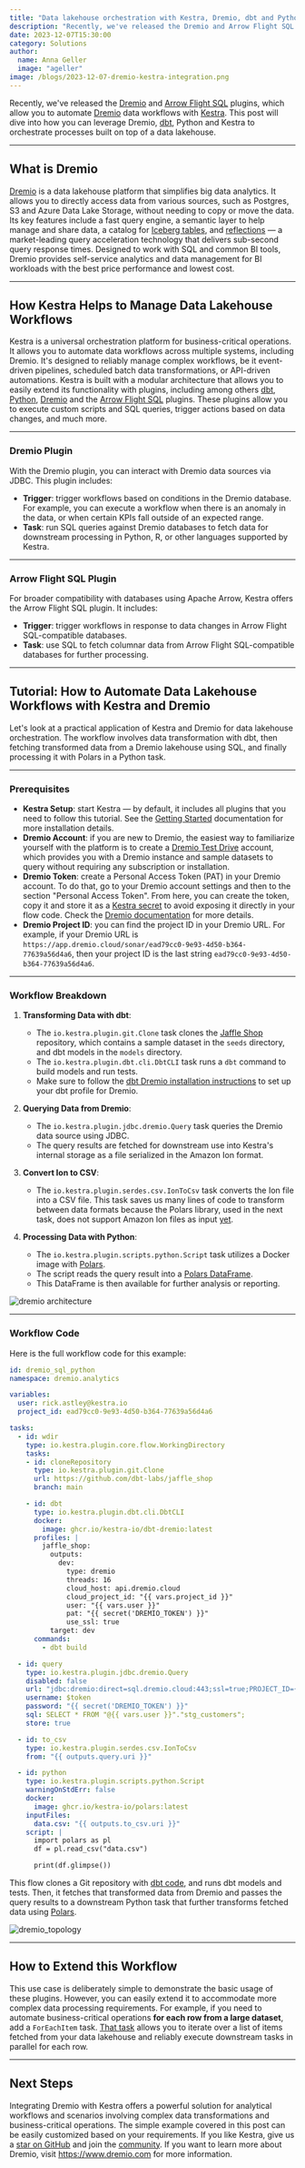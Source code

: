 ```yaml
---
title: "Data lakehouse orchestration with Kestra, Dremio, dbt and Python"
description: "Recently, we've released the Dremio and Arrow Flight SQL plugins for Kestra, which allow you to seamlessly integrate Dremio with Kestra workflows. This blog post will dive into how you can leverage Dremio, dbt, Python, and Kestra to orchestrate workflows built on top of a data lakehouse."
date: 2023-12-07T15:30:00
category: Solutions
author:
  name: Anna Geller
  image: "ageller"
image: /blogs/2023-12-07-dremio-kestra-integration.png
---
```




Recently, we've released the [Dremio](https://kestra.io/plugins/plugin-jdbc-dremio/) and [Arrow Flight SQL](https://kestra.io/plugins/plugin-jdbc-arrow-flight/) plugins, which allow you to automate [Dremio](https://www.dremio.com/) data workflows with [Kestra](https://github.com/kestra-io/kestra). This post will dive into how you can leverage Dremio, [dbt](https://github.com/dbt-labs/dbt-core), Python and Kestra to orchestrate processes built on top of a data lakehouse.

---

## What is Dremio

[Dremio](https://github.com/kestra-io/kestra) is a data lakehouse platform that simplifies big data analytics. It allows you to directly access data from various sources, such as Postgres, S3 and Azure Data Lake Storage, without needing to copy or move the data. Its key features include a fast query engine, a semantic layer to help manage and share data, a catalog for [Iceberg tables](https://kestra.io/blogs/2023-08-05-iceberg-for-aws-users), and [reflections](https://www.dremio.com/resources/tutorials/getting-started-with-reflections/) — a market-leading query acceleration technology that delivers sub-second query response times. Designed to work with SQL and common BI tools, Dremio provides self-service analytics and data management for BI workloads with the best price performance and lowest cost.


---

## How Kestra Helps to Manage Data Lakehouse Workflows

Kestra is a universal orchestration platform for business-critical operations. It allows you to automate data workflows across multiple systems, including Dremio. It's designed to reliably manage complex workflows, be it event-driven pipelines, scheduled batch data transformations, or API-driven automations. Kestra is built with a modular architecture that allows you to easily extend its functionality with plugins, including among others [dbt](https://kestra.io/plugins/plugin-dbt/tasks/cli/io.kestra.plugin.dbt.cli.dbtcli), [Python](https://kestra.io/plugins/plugin-script-python), [Dremio](https://kestra.io/plugins/plugin-jdbc-dremio) and the [Arrow Flight SQL](https://kestra.io/plugins/plugin-jdbc-arrow-flight) plugins. These plugins allow you to execute custom scripts and SQL queries, trigger actions based on data changes, and much more.

---

### Dremio Plugin

With the Dremio plugin, you can interact with Dremio data sources via JDBC. This plugin includes:

- **Trigger**: trigger workflows based on conditions in the Dremio database. For example, you can execute a workflow when there is an anomaly in the data, or when certain KPIs fall outside of an expected range.
- **Task**: run SQL queries against Dremio databases to fetch data for downstream processing in Python, R, or other languages supported by Kestra.

---

### Arrow Flight SQL Plugin

For broader compatibility with databases using Apache Arrow, Kestra offers the Arrow Flight SQL plugin. It includes:

- **Trigger**: trigger workflows in response to data changes in Arrow Flight SQL-compatible databases.
- **Task**: use SQL to fetch columnar data from Arrow Flight SQL-compatible databases for further processing.

---

## Tutorial: How to Automate Data Lakehouse Workflows with Kestra and Dremio

Let's look at a practical application of Kestra and Dremio for data lakehouse orchestration. The workflow involves data transformation with dbt, then fetching transformed data from a Dremio lakehouse using SQL, and finally processing it with Polars in a Python task.

---

### Prerequisites

- **Kestra Setup**: start Kestra — by default, it includes all plugins that you need to follow this tutorial. See the [Getting Started](https://kestra.io/docs/developer-guide/plugins) documentation for more installation details.
- **Dremio Account**: if you are new to Dremio, the easiest way to familiarize yourself with the platform is to create a [Dremio Test Drive](https://docs.dremio.com/cloud/test-drive/) account, which provides you with a Dremio instance and sample datasets to query without requiring any subscription or installation.
- **Dremio Token**: create a Personal Access Token (PAT) in your Dremio account. To do that, go to your Dremio account settings and then to the section "Personal Access Token". From here, you can create the token, copy it and store it as a [Kestra secret](https://kestra.io/docs/developer-guide/secrets) to avoid exposing it directly in your flow code. Check the [Dremio documentation](https://docs.dremio.com/cloud/security/authentication/personal-access-token#creating-a-pat) for more details.
- **Dremio Project ID**: you can find the project ID in your Dremio URL. For example, if your Dremio URL is `https://app.dremio.cloud/sonar/ead79cc0-9e93-4d50-b364-77639a56d4a6`, then your project ID is the last string `ead79cc0-9e93-4d50-b364-77639a56d4a6`.

---

### Workflow Breakdown

1. **Transforming Data with dbt**:
   - The `io.kestra.plugin.git.Clone` task clones the [Jaffle Shop](https://github.com/dbt-labs/jaffle_shop) repository, which contains a sample dataset in the `seeds` directory, and dbt models in the `models` directory.
   - The `io.kestra.plugin.dbt.cli.DbtCLI` task runs a `dbt` command to build models and run tests.
   - Make sure to follow the [dbt Dremio installation instructions](https://docs.getdbt.com/docs/core/connect-data-platform/dremio-setup) to set up your dbt profile for Dremio.

2. **Querying Data from Dremio**:
   - The `io.kestra.plugin.jdbc.dremio.Query` task queries the Dremio data source using JDBC.
   - The query results are fetched for downstream use into Kestra's internal storage as a file serialized in the Amazon Ion format.

3. **Convert Ion to CSV**:
   - The `io.kestra.plugin.serdes.csv.IonToCsv` task converts the Ion file into a CSV file. This task saves us many lines of code to transform between data formats because the Polars library, used in the next task, does not support Amazon Ion files as input [yet](https://github.com/pola-rs/polars/issues/12069).

4. **Processing Data with Python**:
   - The `io.kestra.plugin.scripts.python.Script` task utilizes a Docker image with [Polars](https://www.pola.rs/).
   - The script reads the query result into a [Polars DataFrame](https://kestra.io/blogs/2023-08-11-dataframes).
   - This DataFrame is then available for further analysis or reporting.



![dremio architecture](/blogs/2023-12-07-dremio-kestra-integration/dremio-architecture.png)

---

### Workflow Code

Here is the full workflow code for this example:

```yaml
id: dremio_sql_python
namespace: dremio.analytics

variables:
  user: rick.astley@kestra.io
  project_id: ead79cc0-9e93-4d50-b364-77639a56d4a6

tasks:
  - id: wdir
    type: io.kestra.plugin.core.flow.WorkingDirectory
    tasks:
    - id: cloneRepository
      type: io.kestra.plugin.git.Clone
      url: https://github.com/dbt-labs/jaffle_shop
      branch: main

    - id: dbt
      type: io.kestra.plugin.dbt.cli.DbtCLI
      docker:
        image: ghcr.io/kestra-io/dbt-dremio:latest
      profiles: |
        jaffle_shop:
          outputs:
            dev:
              type: dremio
              threads: 16
              cloud_host: api.dremio.cloud
              cloud_project_id: "{{ vars.project_id }}"
              user: "{{ vars.user }}"
              pat: "{{ secret('DREMIO_TOKEN') }}"
              use_ssl: true
          target: dev
      commands:
        - dbt build

  - id: query
    type: io.kestra.plugin.jdbc.dremio.Query
    disabled: false
    url: "jdbc:dremio:direct=sql.dremio.cloud:443;ssl=true;PROJECT_ID={{vars.project_id}};"
    username: $token
    password: "{{ secret('DREMIO_TOKEN') }}"
    sql: SELECT * FROM "@{{ vars.user }}"."stg_customers";
    store: true

  - id: to_csv
    type: io.kestra.plugin.serdes.csv.IonToCsv
    from: "{{ outputs.query.uri }}"

  - id: python
    type: io.kestra.plugin.scripts.python.Script
    warningOnStdErr: false
    docker:
      image: ghcr.io/kestra-io/polars:latest
    inputFiles:
      data.csv: "{{ outputs.to_csv.uri }}"
    script: |
      import polars as pl
      df = pl.read_csv("data.csv")

      print(df.glimpse())
```

This flow clones a Git repository with [dbt code](https://github.com/dbt-labs/jaffle_shop), and runs dbt models and tests. Then, it fetches that transformed data from Dremio and passes the query results to a downstream Python task that further transforms fetched data using [Polars](https://www.pola.rs).



![dremio_topology](/blogs/2023-12-07-dremio-kestra-integration/dremio_topology.png)


---

## How to Extend this Workflow

This use case is deliberately simple to demonstrate the basic usage of these plugins. However, you can easily extend it to accommodate more complex data processing requirements. For example, if you need to automate business-critical operations **for each row from a large dataset**, add a `ForEachItem` task. [That task](https://kestra.io/docs/developer-guide/tasks#foreachitem) allows you to iterate over a list of items fetched from your data lakehouse and reliably execute downstream tasks in parallel for each row.

---

## Next Steps

Integrating Dremio with Kestra offers a powerful solution for analytical workflows and scenarios involving complex data transformations and business-critical operations. The simple example covered in this post can be easily customized based on your requirements. If you like Kestra, give us a [star on GitHub](https://github.com/kestra-io/kestra) and join the [community](https://kestra.io/slack). If you want to learn more about Dremio, visit https://www.dremio.com for more information.